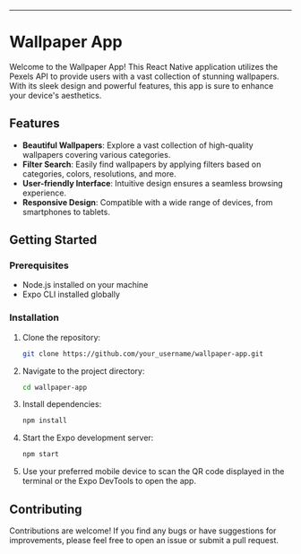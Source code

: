 
---

# Wallpaper App


Welcome to the Wallpaper App! This React Native application utilizes the Pexels API to provide users with a vast collection of stunning wallpapers. With its sleek design and powerful features, this app is sure to enhance your device's aesthetics.

## Features

- **Beautiful Wallpapers**: Explore a vast collection of high-quality wallpapers covering various categories.
- **Filter Search**: Easily find wallpapers by applying filters based on categories, colors, resolutions, and more.
- **User-friendly Interface**: Intuitive design ensures a seamless browsing experience.
- **Responsive Design**: Compatible with a wide range of devices, from smartphones to tablets.


## Getting Started

### Prerequisites

- Node.js installed on your machine
- Expo CLI installed globally

### Installation

1. Clone the repository:

   ```bash
   git clone https://github.com/your_username/wallpaper-app.git
   ```

2. Navigate to the project directory:

   ```bash
   cd wallpaper-app
   ```

3. Install dependencies:

   ```bash
   npm install
   ```

4. Start the Expo development server:

   ```bash
   npm start
   ```

5. Use your preferred mobile device to scan the QR code displayed in the terminal or the Expo DevTools to open the app.

## Contributing

Contributions are welcome! If you find any bugs or have suggestions for improvements, please feel free to open an issue or submit a pull request.


